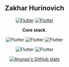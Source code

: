 <center>

## Zakhar Hurinovich



[![Flutter](https://img.shields.io/badge/Gmail-FFFFFF?style=for-the-badge&logo=gmail)](https://mail.google.com/hurinovich.zakhar@gmail.com)
[![Flutter](https://img.shields.io/badge/linkedin-FFFFFF?style=for-the-badge&logo=linkedin&logoColor=018bc9)]()


</center>


<center>

**Core stack**:

![Flutter](https://img.shields.io/badge/JavaScript-FFA500?style=social&logo=javascript)
![Flutter](https://img.shields.io/badge/TypeScript-FFA500?style=social&logo=typescript)
![Flutter](https://img.shields.io/badge/PostgreSQL-FFA500?style=social&logo=postgresql)


![Flutter](https://img.shields.io/badge/Express-FFA500?style=social&logo=Express)
![Flutter](https://img.shields.io/badge/Nest-FFA500?style=social&logo=NestJS)


[![Anurag's GitHub stats](https://github-readme-stats.vercel.app/api?username=Zakhri)](https://github.com/anuraghazra/github-readme-stats)

</center>




    
